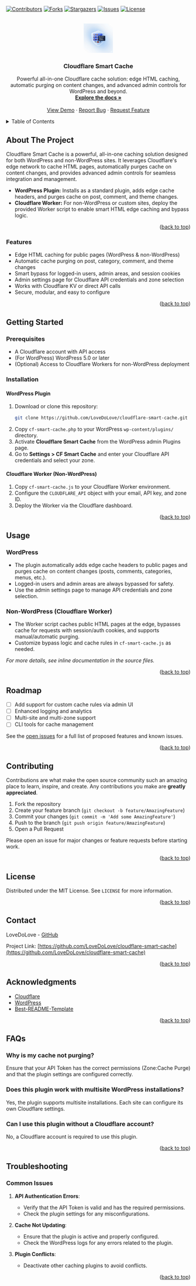 <!-- Improved compatibility of back to top link: See: https://github.com/LoveDoLove/cloudflare-smart-cache -->
<a id="readme-top"></a>

<!-- PROJECT SHIELDS -->
[![Contributors][contributors-shield]][contributors-url]
[![Forks][forks-shield]][forks-url]
[![Stargazers][stars-shield]][stars-url]
[![Issues][issues-shield]][issues-url]
[![License][license-shield]][license-url]

<!-- PROJECT LOGO -->
<br />
<div align="center">
  <a href="https://github.com/LoveDoLove/cloudflare-smart-cache">
    <img src="images/logo.png" alt="Logo" width="80" height="80">
  </a>

<h3 align="center">Cloudflare Smart Cache</h3>

  <p align="center">
    Powerful all-in-one Cloudflare cache solution: edge HTML caching, automatic purging on content changes, and advanced admin controls for WordPress and beyond.
    <br />
    <a href="https://github.com/LoveDoLove/cloudflare-smart-cache"><strong>Explore the docs »</strong></a>
    <br />
    <br />
    <a href="https://github.com/LoveDoLove/cloudflare-smart-cache">View Demo</a>
    &middot;
    <a href="https://github.com/LoveDoLove/cloudflare-smart-cache/issues/new?labels=bug&template=bug-report---.md">Report Bug</a>
    &middot;
    <a href="https://github.com/LoveDoLove/cloudflare-smart-cache/issues/new?labels=enhancement&template=feature-request---.md">Request Feature</a>
  </p>
</div>

<details>
  <summary>Table of Contents</summary>
  <ol>
    <li><a href="#about-the-project">About The Project</a></li>
    <li><a href="#features">Features</a></li>
    <li><a href="#getting-started">Getting Started</a></li>
    <li><a href="#usage">Usage</a></li>
    <li><a href="#roadmap">Roadmap</a></li>
    <li><a href="#contributing">Contributing</a></li>
    <li><a href="#license">License</a></li>
    <li><a href="#contact">Contact</a></li>
    <li><a href="#acknowledgments">Acknowledgments</a></li>
    <li><a href="#faqs">FAQs</a></li>
    <li><a href="#troubleshooting">Troubleshooting</a></li>
  </ol>
</details>

## About The Project

Cloudflare Smart Cache is a powerful, all-in-one caching solution designed for both WordPress and non-WordPress sites. It leverages Cloudflare's edge network to cache HTML pages, automatically purges cache on content changes, and provides advanced admin controls for seamless integration and management.

- **WordPress Plugin:** Installs as a standard plugin, adds edge cache headers, and purges cache on post, comment, and theme changes.
- **Cloudflare Worker:** For non-WordPress or custom sites, deploy the provided Worker script to enable smart HTML edge caching and bypass logic.

<p align="right">(<a href="#readme-top">back to top</a>)</p>

### Features

- Edge HTML caching for public pages (WordPress & non-WordPress)
- Automatic cache purging on post, category, comment, and theme changes
- Smart bypass for logged-in users, admin areas, and session cookies
- Admin settings page for Cloudflare API credentials and zone selection
- Works with Cloudflare KV or direct API calls
- Secure, modular, and easy to configure

<p align="right">(<a href="#readme-top">back to top</a>)</p>

## Getting Started

### Prerequisites

- A Cloudflare account with API access
- (For WordPress) WordPress 5.0 or later
- (Optional) Access to Cloudflare Workers for non-WordPress deployment

### Installation

#### WordPress Plugin
1. Download or clone this repository:
   ```sh
   git clone https://github.com/LoveDoLove/cloudflare-smart-cache.git
   ```
2. Copy `cf-smart-cache.php` to your WordPress `wp-content/plugins/` directory.
3. Activate **Cloudflare Smart Cache** from the WordPress admin Plugins page.
4. Go to **Settings > CF Smart Cache** and enter your Cloudflare API credentials and select your zone.

#### Cloudflare Worker (Non-WordPress)
1. Copy `cf-smart-cache.js` to your Cloudflare Worker environment.
2. Configure the `CLOUDFLARE_API` object with your email, API key, and zone ID.
3. Deploy the Worker via the Cloudflare dashboard.

<p align="right">(<a href="#readme-top">back to top</a>)</p>

## Usage

### WordPress
- The plugin automatically adds edge cache headers to public pages and purges cache on content changes (posts, comments, categories, menus, etc.).
- Logged-in users and admin areas are always bypassed for safety.
- Use the admin settings page to manage API credentials and zone selection.

### Non-WordPress (Cloudflare Worker)
- The Worker script caches public HTML pages at the edge, bypasses cache for requests with session/auth cookies, and supports manual/automatic purging.
- Customize bypass logic and cache rules in `cf-smart-cache.js` as needed.

_For more details, see inline documentation in the source files._

<p align="right">(<a href="#readme-top">back to top</a>)</p>

## Roadmap

- [ ] Add support for custom cache rules via admin UI
- [ ] Enhanced logging and analytics
- [ ] Multi-site and multi-zone support
- [ ] CLI tools for cache management

See the [open issues](https://github.com/LoveDoLove/cloudflare-smart-cache/issues) for a full list of proposed features and known issues.

<p align="right">(<a href="#readme-top">back to top</a>)</p>

## Contributing

Contributions are what make the open source community such an amazing place to learn, inspire, and create. Any contributions you make are **greatly appreciated**.

1. Fork the repository
2. Create your feature branch (`git checkout -b feature/AmazingFeature`)
3. Commit your changes (`git commit -m 'Add some AmazingFeature'`)
4. Push to the branch (`git push origin feature/AmazingFeature`)
5. Open a Pull Request

Please open an issue for major changes or feature requests before starting work.

<p align="right">(<a href="#readme-top">back to top</a>)</p>

## License

Distributed under the MIT License. See `LICENSE` for more information.

<p align="right">(<a href="#readme-top">back to top</a>)</p>

## Contact

LoveDoLove - [GitHub](https://github.com/LoveDoLove)

Project Link: [https://github.com/LoveDoLove/cloudflare-smart-cache](https://github.com/LoveDoLove/cloudflare-smart-cache)

<p align="right">(<a href="#readme-top">back to top</a>)</p>

## Acknowledgments

- [Cloudflare](https://www.cloudflare.com/)
- [WordPress](https://wordpress.org/)
- [Best-README-Template](https://github.com/othneildrew/Best-README-Template)

<p align="right">(<a href="#readme-top">back to top</a>)</p>

## FAQs

### Why is my cache not purging?
Ensure that your API Token has the correct permissions (Zone:Cache Purge) and that the plugin settings are configured correctly.

### Does this plugin work with multisite WordPress installations?
Yes, the plugin supports multisite installations. Each site can configure its own Cloudflare settings.

### Can I use this plugin without a Cloudflare account?
No, a Cloudflare account is required to use this plugin.

<p align="right">(<a href="#readme-top">back to top</a>)</p>

## Troubleshooting

### Common Issues

1. **API Authentication Errors**:
   - Verify that the API Token is valid and has the required permissions.
   - Check the plugin settings for any misconfigurations.

2. **Cache Not Updating**:
   - Ensure that the plugin is active and properly configured.
   - Check the WordPress logs for any errors related to the plugin.

3. **Plugin Conflicts**:
   - Deactivate other caching plugins to avoid conflicts.

<p align="right">(<a href="#readme-top">back to top</a>)</p>

<!-- MARKDOWN LINKS & IMAGES -->
[contributors-shield]: https://img.shields.io/github/contributors/LoveDoLove/cloudflare-smart-cache.svg?style=for-the-badge
[contributors-url]: https://github.com/LoveDoLove/cloudflare-smart-cache/graphs/contributors
[forks-shield]: https://img.shields.io/github/forks/LoveDoLove/cloudflare-smart-cache.svg?style=for-the-badge
[forks-url]: https://github.com/LoveDoLove/cloudflare-smart-cache/network/members
[stars-shield]: https://img.shields.io/github/stars/LoveDoLove/cloudflare-smart-cache.svg?style=for-the-badge
[stars-url]: https://github.com/LoveDoLove/cloudflare-smart-cache/stargazers
[issues-shield]: https://img.shields.io/github/issues/LoveDoLove/cloudflare-smart-cache.svg?style=for-the-badge
[issues-url]: https://github.com/LoveDoLove/cloudflare-smart-cache/issues
[license-shield]: https://img.shields.io/github/license/LoveDoLove/cloudflare-smart-cache.svg?style=for-the-badge
[license-url]: https://github.com/LoveDoLove/cloudflare-smart-cache/blob/master/LICENSE
[linkedin-shield]: https://img.shields.io/badge/-LinkedIn-black.svg?style=for-the-badge&logo=linkedin&colorB=555
